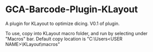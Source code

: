 # GCA-Barcode-Plugin-KLayout
A plugin for KLayout to optimize dicing.  V0.1 of plugin.

To use, copy into KLayout macro folder, and run by selecting under "Macros" bar.  Default copy location is "C:\Users\<USER NAME>\KLayout\macros\"